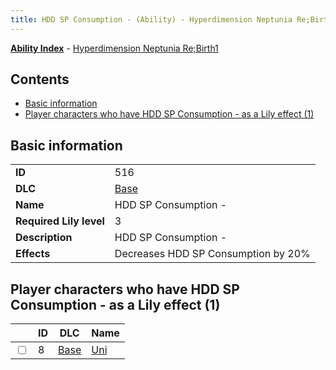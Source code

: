 ```yaml
---
title: HDD SP Consumption - (Ability) - Hyperdimension Neptunia Re;Birth1
---
```


[**Ability Index**](/neptunia/rb1/ability/index.html) - [Hyperdimension Neptunia Re;Birth1](/neptunia/rb1)

## Contents

- [Basic information](#basic-information)
- [Player characters who have HDD SP Consumption - as a Lily effect (1)](#player-characters-who-have-hdd-sp-consumption-as-a-lily-effect-1)

## Basic information

|   |   |
| -- | -- |
| **ID** | 516 |
| **DLC** | [Base](/neptunia/rb1/dlc/1-base.html) |
| **Name** | HDD SP Consumption - |
| **Required Lily level** | 3 |
| **Description** | HDD SP Consumption - |
| **Effects** | Decreases HDD SP Consumption by 20% |


## Player characters who have HDD SP Consumption - as a Lily effect (1)

|    | ID | DLC | Name |
| -- | -- | --- | ---- |
| <input type="checkbox" id="rb1-player-1-8" class="trackbox" /> | 8 | [Base](/neptunia/rb1/dlc/1-base.html) | [Uni](/neptunia/rb1/player/1-8-uni.html) |
